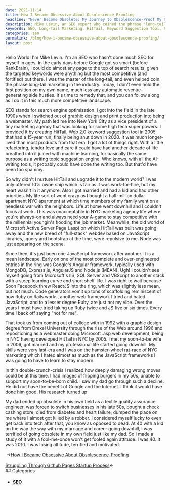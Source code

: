 ```yaml
---
date: 2021-11-14
title: How I Became Obsessive About Obsolescence-Proofing
headline: "Never Become Obsolete: My Journey to Obsolescence-Proof My Career After a Near-Death Experience"
description: Mike Levin, an SEO expert who coined the phrase 'long-tail marketing' in the industry, is determined to stay relevant in his field. After his father's death due to diabetes and heart failure, Mike was nearly killed by a robber, motivating him to study SEO with a 'fool me once won't get fooled again' attitude. With HitTail, a keyword suggestion tool he created in 2005, Mike is determined to stay ahead of the curve and never become obsolete.
keywords: SEO, Long-Tail Marketing, HitTail, Keyword Suggestion Tool, Parent, Diabetes, Heart Failure, Robber, Textile Quality Assurance, Check Cashing Store
categories: seo
permalink: /blog/how-i-became-obsessive-about-obsolescence-proofing/
layout: post
---
```



Hello World! I'm Mike Levin. I'm an SEO who hasn't done much SEO for myself in
ages. In the early days before Google got so smart (before RankBrain), I could
do almost any page to the top of search results, given the targeted keywords
were anything but the most competitive (and fortified) out there. I was the
master of the long-tail, and even helped coin the phrase long-tail marketing in
the industry. Today, I don't even hold the first position on my own name, much
less any automatic revenue-generating side hustles. It's time to remedy that,
and you can follow along as I do it in this much more competitive landscape.

SEO stands for search engine optimization. I got into the field in the late
1990s when I switched out of graphic design and print production into being a
webmaster. My path led me into New York City as a vice president of a tiny
marketing agency that was looking for some high tech super powers. I provided
it by creating HitTail, Web 2.0 keyword suggestion tool in 2005 that had a
15-year run, finally being shut down in 2020. It was much longer-lived than
most products from that era. I got a lot of things right. With a little
refactoring, tender love and care it could have had another decade of life
breathed into it juiced with machine learning, for basically the same purpose
as a writing topic suggestion engine. Who knows, with all the AI-writing tools,
it probably could have done the writing too. But that'd have been too spammy.

So why didn't I nurture HitTail and upgrade it to the modern world? I was only
offered 10% ownership which is fair as it was work-for-hire, but my heart
wasn't in it anymore. Also I got married and had a kid and had other
priorities. My life sort of went crazy as I bought a half-million dollar
apartment NYC apartment at which time members of my family went on a needless
war with the neighbors. Life at home went downhill and I couldn't focus at
work. This was unacceptable in NYC marketing agency life where you're always-on
and always need your A-game to stay competitive with the millennial youngin's
flooding the job market. Meanwhile, the old world of Microsoft Active Server
Page (.asp) on which HitTail was built was going away and the new breed of
"full-stack" webdev based on JavaScript libraries, jquery and bootstrap at the
time, were repulsive to me. Node was just appearing on the scene.

Since then, it's just been one JavaScript framework after another. It is a mean
landscape. Early on one of the most complete and over-engineered entries in the
ring was Google's Angular framework, typically used with MongoDB, Express.js,
AngularJS and Node.js (MEAN). Ugh! I couldn't see myself going from Microsoft's
IIS, SQL Server and VBScript to another stack with a steep learning curve and
short shelf-life. I was right to wait because Soon Facebook threw ReactJS into
the ring, which was slightly less mean, but not much. Code generators vomit up
tons of scaffolding reminiscent of how Ruby on Rails works, another web
framework I tried and hated. JavaScript, and to a lesser degree Ruby, are just
not my vibe. Over the years I must have tried taking up Ruby twice and JS five
or six times. Every time I back off saying "not for me".

That took us from coming out of college with in 1992 with a graphic design
degree from Drexel University through the rise of the Web around 1996 and
repositioning as a webmaster doing Microsoft .asp web development, being in NYC
having developed HitTail in NYC by 2005. I met my soon-to-be wife in 2006, got
married and my professional life started going downhill. My skills were very
last-era and I was on the hamster-wheel rat-race of NYC marketing which I hated
almost as much as the JavaScript frameworks I was going to have to learn to
stay modern.

In thin double-crunch-crisis I realized how deeply damaging wrong moves could
be at this time. I had images of flipping burgers in my 50s, unable to support
my soon-to-be-born child. I saw my dad go through such a decline. He did not
have the benefit of Google and the Internet. I think it would have done him
good.  His research turned up

My dad ended up obsolete in his own field as a textile quality assurance
engineer, was forced to switch businesses in his late 50s, bought a check
cashing store, died from diabetes and heart failure, dumped the place on me
where I almost got killed by a robber. I considered myself lucky to even get
back into tech after that, you know as opposed to dead. At 40 with a kid on the
way the way with my marriage and career going downhill, I was terrified of
going obsolete in my own field just like my dad. So I made a study of it with a
fool-me-once won't get fooled again attitude. I was 40. It was 2010. I was
losing altitude, terrified and motivated.


<div class="post-nav"><div class="post-nav-prev"><span class="arrow">&nbsp;&rarr;</span><a href="/blog/how-i-became-obsessive-about-obsolescence-proofing/">How I Became Obsessive About Obsolescence-Proofing</a></div> &nbsp; <div class="post-nav-next"><a href="/blog/struggling-through-github-pages-startup-process/">Struggling Through Github Pages Startup Process</a><span class="arrow">&larr;&nbsp;</span></div></div>
## Categories

<ul>
<li><h4><a href='/seo/'>SEO</a></h4></li></ul>
